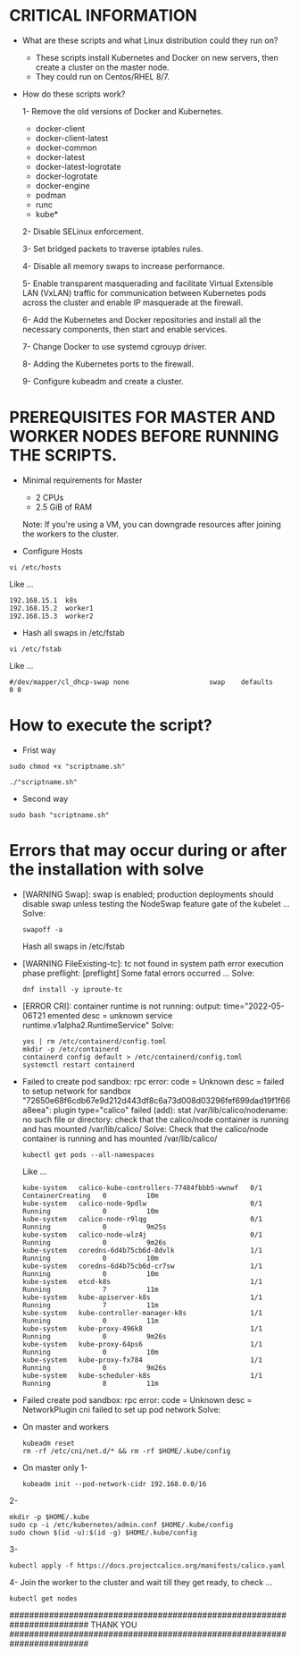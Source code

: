 # CRITICAL INFORMATION
- What are these scripts and what Linux distribution could they run on?
  - These scripts install Kubernetes and Docker on new servers, then create a cluster on the master node.
  - They could run on Centos/RHEL 8/7.
- How do these scripts work?

  1- Remove the old versions of Docker and Kubernetes.
     - docker-client
     - docker-client-latest
     - docker-common
     - docker-latest
     - docker-latest-logrotate
     - docker-logrotate
     - docker-engine
     - podman
     - runc
     - kube*

  2- Disable SELinux enforcement.

  3- Set bridged packets to traverse iptables rules.

  4- Disable all memory swaps to increase performance.

  5- Enable transparent masquerading and facilitate Virtual Extensible LAN (VxLAN) traffic for communication between Kubernetes pods across the cluster and enable IP masquerade at the firewall.

  6- Add the Kubernetes and Docker repositories and install all the necessary components, then start and enable services.

  7- Change Docker to use systemd cgrouyp driver.

  8- Adding the Kubernetes ports to the firewall.

  9- Configure kubeadm and create a cluster.

# PREREQUISITES FOR MASTER AND WORKER NODES BEFORE RUNNING THE SCRIPTS.

- Minimal requirements for Master
  - 2 CPUs
  - 2.5 GiB of RAM
   
  Note: If you're using a VM, you can downgrade resources after joining the workers to the cluster.

- Configure Hosts
```
vi /etc/hosts
```
Like ...
```
192.168.15.1  k8s
192.168.15.2  worker1
192.168.15.3  worker2
```

- Hash all swaps in /etc/fstab
```
vi /etc/fstab
```
Like ...
```
#/dev/mapper/cl_dhcp-swap none                    swap    defaults        0 0
```
# How to execute the script?
- Frist way
```
sudo chmod +x "scriptname.sh"
```
```
./"scriptname.sh"
```
- Second way
```
sudo bash "scriptname.sh"
```
# Errors that may occur during or after the installation with solve
- [WARNING Swap]: swap is enabled; production deployments should disable swap unless testing the NodeSwap feature gate of the kubelet ...
  Solve:
  ```
  swapoff -a
  ```
  Hash all swaps in /etc/fstab
  
- [WARNING FileExisting-tc]: tc not found in system path error execution phase preflight: [preflight] Some fatal errors occurred ...
  Solve:
  ```
  dnf install -y iproute-tc
  ```
- [ERROR CRI]: container runtime is not running: output: time="2022-05-06T21 emented desc = unknown service runtime.v1alpha2.RuntimeService"
  Solve:
  ```
  yes | rm /etc/containerd/config.toml
  mkdir -p /etc/containerd
  containerd config default > /etc/containerd/config.toml
  systemctl restart containerd
  ```
- Failed to create pod sandbox: rpc error: code = Unknown desc = failed to setup network for sandbox "72650e68f6cdb67e9d212d443df8c6a73d008d03296fef699dad19f1f66a8eea": plugin type="calico" failed (add): stat /var/lib/calico/nodename: no such file or directory: check that the calico/node container is running and has mounted /var/lib/calico/
  Solve:
  Check that the calico/node container is running and has mounted /var/lib/calico/
  ```
  kubectl get pods --all-namespaces
  ```
  Like ...
  ```
  kube-system   calico-kube-controllers-77484fbbb5-wwnwf   0/1     ContainerCreating   0          10m
  kube-system   calico-node-9pdlw                          0/1     Running             0          10m
  kube-system   calico-node-r9lqg                          0/1     Running             0          9m25s
  kube-system   calico-node-wlz4j                          0/1     Running             0          9m26s
  kube-system   coredns-6d4b75cb6d-8dvlk                   1/1     Running             0          10m
  kube-system   coredns-6d4b75cb6d-cr7sw                   1/1     Running             0          10m
  kube-system   etcd-k8s                                   1/1     Running             7          11m
  kube-system   kube-apiserver-k8s                         1/1     Running             7          11m
  kube-system   kube-controller-manager-k8s                1/1     Running             0          11m
  kube-system   kube-proxy-496k8                           1/1     Running             0          9m26s
  kube-system   kube-proxy-64ps6                           1/1     Running             0          10m
  kube-system   kube-proxy-fx784                           1/1     Running             0          9m26s
  kube-system   kube-scheduler-k8s                         1/1     Running             8          11m
  ```
- Failed create pod sandbox: rpc error: code = Unknown desc = NetworkPlugin cni failed to set up pod network
  Solve:
 - On master and workers
   ```
   kubeadm reset
   rm -rf /etc/cni/net.d/* && rm -rf $HOME/.kube/config
   ```
 - On master only
  1-
   ```
   kubeadm init --pod-network-cidr 192.168.0.0/16
   ```
  2-
   ```
   mkdir -p $HOME/.kube
   sudo cp -i /etc/kubernetes/admin.conf $HOME/.kube/config
   sudo chown $(id -u):$(id -g) $HOME/.kube/config
   ```
  3-
   ```
   kubectl apply -f https://docs.projectcalico.org/manifests/calico.yaml
   ```
  4- Join the worker to the cluster and wait till they get ready, to check ...
   ```
   kubectl get nodes
   ```
  ########################################################################  THANK YOU ######################################################################## 
